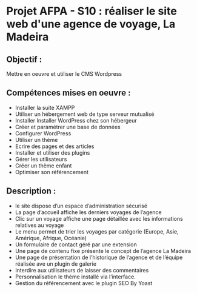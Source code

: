 # Projet AFPA - S10 : réaliser le site web d'une agence de voyage, La Madeira
## Objectif : 
Mettre en oeuvre et utiliser le CMS Wordpress
## Compétences mises en oeuvre : 
- Installer la suite XAMPP
- Utiliser un hébergement web de type serveur mutualisé
- Installer Installer WordPress chez son hébergeur
- Créer et paramétrer une base de données
- Configurer WordPress
- Utiliser un thème
- Ecrire des pages et des articles
- Installer et utiliser des plugins
- Gérer les utilisateurs
- Créer un thème enfant
- Optimiser son référencement
## Description :
- le site dispose d’un espace d’administration sécurisé
- La page d’accueil affiche les derniers voyages de l’agence
- Clic sur un voyage affiche une page détaillée avec les informations relatives au voyage
- Le menu permet de trier les voyages par catégorie (Europe, Asie, Amérique, Afrique, Océanie)
- Un formulaire de contact géré par une extension
- Une page de contenu fixe présente le concept de l’agence La Madeira
- Une page de présentation de l’historique de l’agence et de l’équipe réalisée ave un plugin de galerie
- Interdire aux utilisateurs de laisser des commentaires
- Personnalisation le thème installé via l’interface.
- Gestion du référencement avec le plugin SEO By Yoast